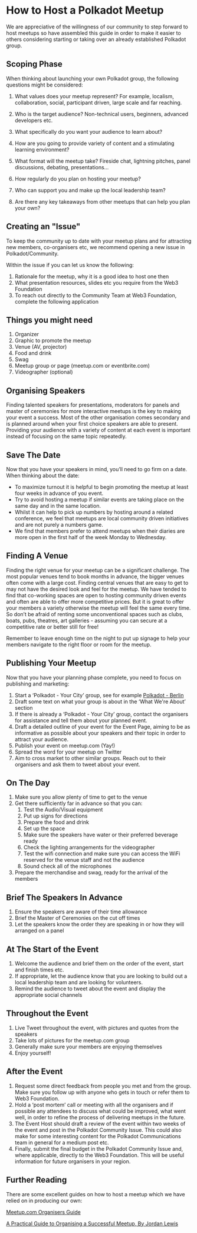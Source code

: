 # How to Host a Polkadot Meetup

We are appreciative of the willingness of our community to step forward to host meetups so have assembled this guide in order to make it easier to others considering starting or taking over an already established Polkadot group.


## Scoping Phase

When thinking about launching your own Polkadot group, the following questions might be considered:

1. What values does your meetup represent? For example, localism, collaboration, social, participant driven, large scale and far reaching.

2. Who is the target audience? Non-technical users, beginners, advanced developers etc.

3. What specifically do you want your audience to learn about? 

4. How are you going to provide variety of content and a stimulating learning environment?

5. What format will the meetup take? Fireside chat, lightning pitches, panel discussions, debating, presentations…

6. How regularly do you plan on hosting your meetup?

7. Who can support you and make up the local leadership team?

8. Are there any key takeaways from other meetups that can help you plan your own?

## Creating an "Issue"

To keep the community up to date with your meetup plans and for attracting new members, co-organisers etc, we recommend opening a new issue in Polkadot/Community. 

Within the issue if you can let us know the following:

1. Rationale for the meetup, why it is a good idea to host one then
2. What presentation resources, slides etc you require from the Web3 Foundation
3. To reach out directly to the Community Team at Web3 Foundation, complete the following application

## Things you might need

1. Organizer 
2. Graphic to promote the meetup
3. Venue (AV, projector)
4. Food and drink
5. Swag
6. Meetup group or page (meetup.com or eventbrite.com)
7. Videographer (optional)


## Organising Speakers
Finding talented speakers for presentations, moderators for panels and master of ceremonies for more interactive meetups is the key to making your event a success. Most of the other organisation comes secondary and is planned around when your first choice speakers are able to present. Providing your audience with a variety of content at each event is important instead of focusing on the same topic repeatedly.


## Save The Date

Now that you have your speakers in mind, you’ll need to go firm on a date. When thinking about the date:

* To maximize turnout it is helpful to begin promoting the meetup at least four weeks in advance of you event.
* Try to avoid hosting a meetup if similar events are taking place on the same day and in the same location.
* Whilst it can help to pick up numbers by hosting around a related conference, we feel that meetups are local community driven initiatives and are not purely a numbers game.
* We find that members prefer to attend meetups when their diaries are more open in the first half of the week Monday to Wednesday. 


## Finding A Venue

Finding the right venue for your meetup can be a significant challenge. The most popular venues tend to book months in advance, the bigger venues often come with a large cost. Finding central venues that are easy to get to may not have the desired look and feel for the meetup. We have tended to find that co-working spaces are open to hosting community driven events and often are able to offer more competitive prices. But it is great to offer your members a variety otherwise the meetup will feel the same every time. So don’t be afraid of renting some unconventional spaces such as clubs, boats, pubs, theatres, art galleries - assuming you can secure at a competitive rate or better still for free! 

Remember to leave enough time on the night to put up signage to help your members navigate to the right floor or room for the meetup.



## Publishing Your Meetup
Now that you have your planning phase complete, you need to focus on publishing and marketing:

1. Start a ‘Polkadot - Your City’ group, see for example [Polkadot - Berlin](https://www.meetup.com/Polkadot-Berlin/)
2. Draft some text on what your group is about in the ‘What We're About’ section
3. If there is already a ‘Polkadot - Your City’ group, contact the organisers for assistance and tell them about your planned event.
4. Draft a detailed outline of your event for the Event Page, aiming to be as informative as possible about your speakers and their topic in order to attract your audience.
5. Publish your event on meetup.com (Yay!)
6. Spread the word for your meetup on Twitter
7. Aim to cross market to other similar groups. Reach out to their organisers and ask them to tweet about your event.


## On The Day

1. Make sure you allow plenty of time to get to the venue
1. Get there sufficiently far in advance so that you can:
   1. Test the Audio/Visual equipment
   1. Put up signs for directions
   1. Prepare the food and drink
   1. Set up the space
   1. Make sure the speakers have water or their preferred beverage ready
   1. Check the lighting arrangements for the videographer
   1. Test the wifi connection and make sure you can access the WiFi reserved for the venue staff and not the audience
   1. Sound check all of the microphones
3. Prepare the merchandise and swag, ready for the arrival of the members


## Brief The Speakers In Advance

1. Ensure the speakers are aware of their time allowance
2. Brief the Master of Ceremonies on the cut off times 
3. Let the speakers know the order they are speaking in or how they will arranged on a panel

## At The Start of the Event

1. Welcome the audience and brief them on the order of the event, start and finish times etc.
2. If appropriate, let the audience know that you are looking to build out a local leadership team and are looking for volunteers.
3. Remind the audience to tweet about the event and display the appropriate social channels

## Throughout the Event

1. Live Tweet throughout the event, with pictures and quotes from the speakers
2. Take lots of pictures for the meetup.com group 
3. Generally make sure your members are enjoying themselves
4. Enjoy yourself!

## After the Event

1. Request some direct feedback from people you met and from the group. Make sure you follow up with anyone who gets in touch or refer them to Web3 Foundation.
2. Hold a ‘post mortem’ call or meeting with all the organisers and if possible any attendees to discuss what could be improved, what went well, in order to refine the process of delivering meetups in the future.
3. The Event Host should draft a review of the event within two weeks of the event and post in the Polkadot Community Issue. This could also make for some interesting content for the Polkadot Communications team in general for a medium post etc.
4. Finally, submit the final budget in the Polkadot Community Issue and, where applicable, directly to the Web3 Foundation. This will be useful information for future organisers in your region.

## Further Reading

There are some excellent guides on how to host a meetup which we have relied on in producing our own:

[Meetup.com Organisers Guide](https://help.meetup.com/hc/en-us/sections/360000568871)

[A Practical Guide to Organising a Successful Meetup, By Jordan Lewis](https://envato.com/blog/practical-guide-organising-successful-meetup/)






